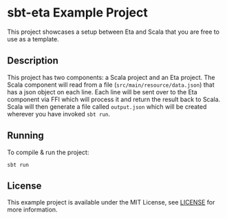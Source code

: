 # sbt-eta Example Project

This project showcases a setup between Eta and Scala that you are free to use as a
template.

## Description

This project has two components: a Scala project and an Eta project. The Scala 
component will read from a file (`src/main/resource/data.json`) that has a json object
on each line. Each line will be sent over to the Eta component via FFI which will
process it and return the result back to Scala. Scala will then generate a file called
`output.json` which will be created wherever you have invoked `sbt run`.

## Running

To compile & run the project:

```shell
sbt run
```

## License

This example project is available under the MIT License, see [LICENSE](./LICENSE) for 
more information.
